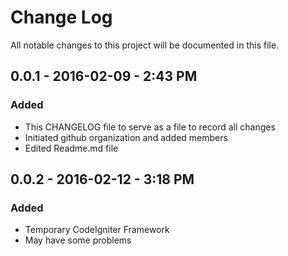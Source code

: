 # Change Log
All notable changes to this project will be documented in this file.

## 0.0.1 - 2016-02-09 - 2:43 PM
### Added
- This CHANGELOG file to serve as a file to record all changes
- Initiated github organization and added members
- Edited Readme.md file

## 0.0.2 - 2016-02-12 - 3:18 PM
### Added
- Temporary CodeIgniter Framework
- May have some problems
